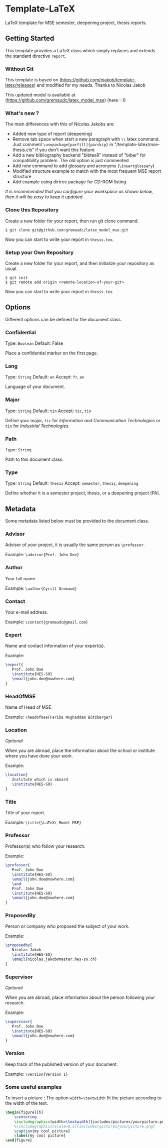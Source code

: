 
# Template-LaTeX

LaTeX template for MSE semester, deepening project, thesis reports.

## Getting Started

This template provides a LaTeX class which simply replaces and extends the standard directive `report`.

### Without Git
This template is based on (https://github.com/njakob/template-latex/releases) and modified for my needs. Thanks to Nicolas Jakob

This updated model is available at (https://github.com/gremaudc/latex_model_mse) (here :-))

### What's new ?
The main differences with this of Nicolas Jakobs are:

- Added new type of report (deepening)
- Remove tab space when start a new paragraph with `\\` latex command. Just comment `\usepackage[parfill]{parskip}` in "/template-latex/mse-thesis.cls" if you don't want this feature
- Add a new bibliography backend "bibtex8" instead of "biber" for compatibility problem. The old option is just commented
- Add new command to add glossary and acronyms (`\insertglossary`)
- Modified structure example to match with the most frequent MSE report structure
- Add example using dirtree package for CD-ROM listing

*It is recommended that you configure your workspace as shown below, then it will be easy to keep it updated.*

### Clone this Repository

Create a new folder for your report, then run git clone command.

```shell
$ git clone git@github.com:gremaudc/latex_model_mse.git
```

Now you can start to write your report in `thesis.tex`.

### Setup your Own Repository

Create a new folder for your report, and then initialize your repository as usual.

```shell
$ git init
$ git remote add origin <remote-location-of-your-git>
```

Now you can start to write your report in `thesis.tex`.

## Options

Different options can be defined for the document class.

### Confidential

Type: `Boolean` Default: False

Place a confidential marker on the first page.

### Lang

Type: `String` Default: `en`
Accept: `fr`, `en`

Language of your document.

### Major

Type: `String` Default: `tin`
Accept: `tic`, `tin` 

Define your major, `tic` for *Information and Communication Technologies* or `tin` for *Industrial Technologies*.

### Path

Type: `String`

Path to this document class.

### Type

Type: `String` Default: `thesis`
Accept: `semester`, `thesis`, `deepening`

Define whether it is a semester project, thesis, or a deepening project (PA).

## Metadata

Some metadata listed below must be provided to the document class.

### Advisor

Advisor of your project, it is usually the same person as `\professor`.

Example: `\advisor{Prof. John Doe}`

### Author

Your full name.

Example: `\author{Cyrill Gremaud}`

### Contact

Your e-mail address.

Example: `\contact{gremaudc@gmail.com}`

### Expert

Name and contact information of your expert(s).

Example:
```latex
\expert{
   Prof. John Doe
   \institute{HES-SO}
   \email{john.doe@nowhere.com}
}
```

### HeadOfMSE

Name of Head of MSE.

Example: `\headofmse{Fariba Moghaddam Bützberger}`

### Location

*Optional*

When you are abroad, place the information about the school or institute where you have done your work.

Example:
```latex
\location{
   Institute which is aboard
   \institute{HES-SO}
}
```

### Title

Title of your report.

Example: `\title{\LaTeX\ Model MSE}`

### Professor

Professor(s) who follow your research.

Example:
```latex
\professor{
   Prof. John Doe
   \institute{HES-SO}
   \email{john.doe@nowhere.com}
   \and
   Prof. John Doe
   \institute{HES-SO}
   \email{john.doe@nowhere.com}
}
```

### ProposedBy

Person or company who proposed the subject of your work.

Example:
```latex
\proposedby{
   Nicolas Jakob
   \institute{HES-SO}
   \email{nicolas.jakob@master.hes-so.ch}
}
```

### Supervisor

*Optional*

When you are abroad, place information about the person following your research.

Example:
```latex
\supervisor{
   Prof. John Doe
   \institute{HES-SO}
   \email{john.doe@nowhere.com}
}
```

### Version

Keep track of the published version of your document.

Example: `\version{Version 1}`

### Some useful examples

To insert a picture : The option `width=\textwidth` fit the picture according to the width of the text.

```latex
\begin{figure}[h]
	\centering
	\includegraphics[width=\textwidth]{includes/pictures/yourpicture.png}
	%\includegraphics[scale=0.5]{includes/pictures/yourpicture.png}
	\caption{my cool picture}
	\label{my cool picture}
\end{figure}
```
